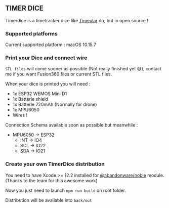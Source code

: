 ## TIMER DICE

Timerdice is a timetracker dice like [Timeular](https://timeular.com/) do, but in open source !


### Supported platforms

Current supported platform : macOS 10.15.7

### Print your Dice and connect wire

`STL files` will come sooner as possible (Not really finished yet 😅), contact me if you want Fusion360 files or current STL files.

When your dice is printed you will need :

- 1x ESP32 WEMOS Mini D1
- 1x Batterie shield
- 1x Batterie 720mAh (Normally for drone)
- 1x MPU6050
- Wires !

Connection Schema available soon as possible but meanwhile :

- MPU6050 -> ESP32
  - INT -> IO4
  - SCL -> IO22
  - SDA -> IO21


### Create your own TimerDice distribution

You need to have Xcode >= 12.2 installed for [@abandonware/noble](https://www.npmjs.com/package/@abandonware/noble) module. (Thanks to the team for this awesome work)

Now you just need to launch `npm run build` on root folder.

Distribution will be available into `back/out`






